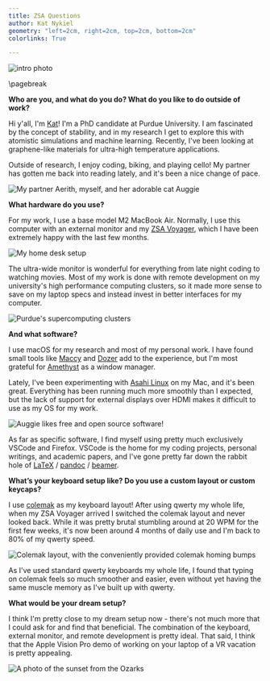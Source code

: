 ```yaml
---
title: ZSA Questions
author: Kat Nykiel
geometry: "left=2cm, right=2cm, top=2cm, bottom=2cm"
colorlinks: True

---
```


![intro photo](kat.png)

\pagebreak

**Who are you, and what do you do? What do you like to do outside of work?**

Hi y'all, I'm [Kat](https://katnykiel.github.io/)! I'm a PhD candidate at Purdue University. I am fascinated by the concept of stability, and in my research I get to explore this with atomistic simulations and machine learning. Recently, I've been looking at graphene-like materials for ultra-high temperature applications.

Outside of research, I enjoy coding, biking, and playing cello! My partner has gotten me back into reading lately, and it's been a nice change of pace.

![My partner Aerith, myself, and her adorable cat Auggie](aww.png)

**What hardware do you use?**

For my work, I use a base model M2 MacBook Air. Normally, I use this computer with an external monitor and my [ZSA Voyager](https://www.zsa.io/voyager), which I have been extremely happy with the last few months.

![My home desk setup](desk.png)

The ultra-wide monitor is wonderful for everything from late night coding to watching movies. Most of my work is done with remote development on my university's high performance computing clusters, so it made more sense to save on my laptop specs and instead invest in better interfaces for my computer.

![Purdue's supercomputing clusters](hpc.png)

**And what software?**

I use macOS for my research and most of my personal work. I have found small tools like [Maccy](https://github.com/p0deje/Maccy) and [Dozer](https://github.com/Mortennn/Dozer) add to the experience, but I'm most grateful for [Amethyst](https://github.com/ianyh/Amethyst) as a window manager.

Lately, I've been experimenting with [Asahi Linux](https://github.com/AsahiLinux) on my Mac, and it's been great. Everything has been running much more smoothly than I expected, but the lack of support for external displays over HDMI makes it difficult to use as my OS for my work.

![Auggie likes free and open source software!](auggie.png)

As far as specific software, I find myself using pretty much exclusively VSCode and Firefox. VSCode is the home for my coding projects, personal writings, and academic papers, and I've gone pretty far down the rabbit hole of [LaTeX](https://www.latex-project.org/) / [pandoc](https://pandoc.org/index.html) / [beamer](https://ctan.org/pkg/beamer?lang=en).

**What’s your keyboard setup like? Do you use a custom layout or custom keycaps?**

I use [colemak](https://colemak.com/) as my keyboard layout! After using qwerty my whole life, when my ZSA Voyager arrived I switched the colemak layout and never looked back. While it was pretty brutal stumbling around at 20 WPM for the first few weeks, it's now been around 4 months of daily use and I'm back to 80% of my qwerty speed.

![Colemak layout, with the conveniently provided colemak homing bumps](colemak.png)

As I've used standard qwerty keyboards my whole life, I found that typing on colemak feels so much smoother and easier, even without yet having the same muscle memory as I've built up with qwerty.

**What would be your dream setup?**

I think I'm pretty close to my dream setup now - there's not much more that I could ask for and find that beneficial. The combination of the keyboard, external monitor, and remote development is pretty ideal. That said, I think that the Apple Vision Pro demo of working on your laptop of a VR vacation is pretty appealing.

![A photo of the sunset from the Ozarks](ozarks.png)